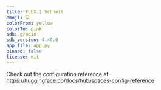 ```yaml
---
title: FLUX.1 Schnell
emoji: 💻
colorFrom: yellow
colorTo: pink
sdk: gradio
sdk_version: 4.40.0
app_file: app.py
pinned: false
license: mit
---
```


Check out the configuration reference at https://huggingface.co/docs/hub/spaces-config-reference
